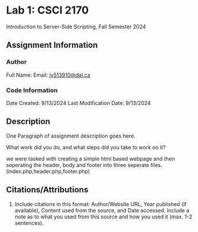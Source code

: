 <!--- The following README.md sample file was adapted from https://gist.github.com/PurpleBooth/109311bb0361f32d87a2#file-readme-template-md by Raghav Sampangi for academic use ---> 
<!--- You may delete any comments in this sample README.md file. Update information in this readme file with information from your work, and if there are sections that are marked "[OPTIONAL]" that you do not need in a specific section, simply delete them. Retain the other sections. --->
# Lab 1: CSCI 2170

Introduction to Server-Side Scripting, Fall Semester 2024

## Assignment Information

### Author

Full Name: <Javier Wahn>
Email: jv513910@dal.ca

### Code Information

Date Created: 9/13/2024
Last Modification Date: 9/13/2024

## Description

One Paragraph of assignment description goes here.

What work did you do, and what steps did you take to work on it?

we were tasked with creating a simple html based webpage and then seperating the header, body and footer into three seperate files.
(index.php,header.php,footer.php)

## Citations/Attributions

1. Include citations in this format:
Author/Website URL, Year published (if available), Content used from the source, and Date accessed. Include a note as to what you used from this source and how you used it (max. 1-2 sentences).
